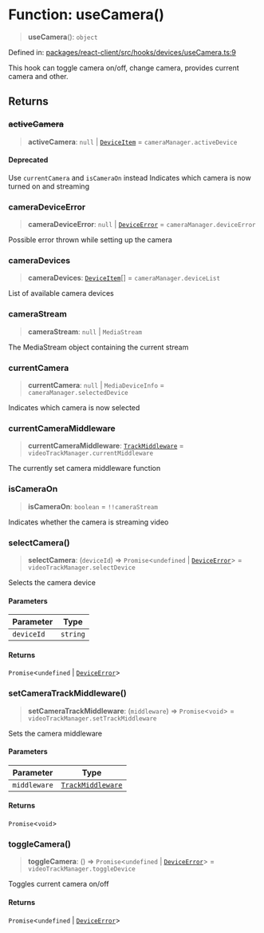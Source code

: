 # Function: useCamera()

> **useCamera**(): `object`

Defined in: [packages/react-client/src/hooks/devices/useCamera.ts:9](https://github.com/fishjam-cloud/web-client-sdk/blob/00cc23b021c6e87a4a0f647ceccc9acb897b5a38/packages/react-client/src/hooks/devices/useCamera.ts#L9)

This hook can toggle camera on/off, change camera, provides current camera and other.

## Returns

### ~~activeCamera~~

> **activeCamera**: `null` \| [`DeviceItem`](../type-aliases/DeviceItem.md) = `cameraManager.activeDevice`

#### Deprecated

Use `currentCamera` and `isCameraOn` instead
Indicates which camera is now turned on and streaming

### cameraDeviceError

> **cameraDeviceError**: `null` \| [`DeviceError`](../type-aliases/DeviceError.md) = `cameraManager.deviceError`

Possible error thrown while setting up the camera

### cameraDevices

> **cameraDevices**: [`DeviceItem`](../type-aliases/DeviceItem.md)[] = `cameraManager.deviceList`

List of available camera devices

### cameraStream

> **cameraStream**: `null` \| `MediaStream`

The MediaStream object containing the current stream

### currentCamera

> **currentCamera**: `null` \| `MediaDeviceInfo` = `cameraManager.selectedDevice`

Indicates which camera is now selected

### currentCameraMiddleware

> **currentCameraMiddleware**: [`TrackMiddleware`](../type-aliases/TrackMiddleware.md) = `videoTrackManager.currentMiddleware`

The currently set camera middleware function

### isCameraOn

> **isCameraOn**: `boolean` = `!!cameraStream`

Indicates whether the camera is streaming video

### selectCamera()

> **selectCamera**: (`deviceId`) => `Promise`\<`undefined` \| [`DeviceError`](../type-aliases/DeviceError.md)\> = `videoTrackManager.selectDevice`

Selects the camera device

#### Parameters

| Parameter | Type |
| ------ | ------ |
| `deviceId` | `string` |

#### Returns

`Promise`\<`undefined` \| [`DeviceError`](../type-aliases/DeviceError.md)\>

### setCameraTrackMiddleware()

> **setCameraTrackMiddleware**: (`middleware`) => `Promise`\<`void`\> = `videoTrackManager.setTrackMiddleware`

Sets the camera middleware

#### Parameters

| Parameter | Type |
| ------ | ------ |
| `middleware` | [`TrackMiddleware`](../type-aliases/TrackMiddleware.md) |

#### Returns

`Promise`\<`void`\>

### toggleCamera()

> **toggleCamera**: () => `Promise`\<`undefined` \| [`DeviceError`](../type-aliases/DeviceError.md)\> = `videoTrackManager.toggleDevice`

Toggles current camera on/off

#### Returns

`Promise`\<`undefined` \| [`DeviceError`](../type-aliases/DeviceError.md)\>
